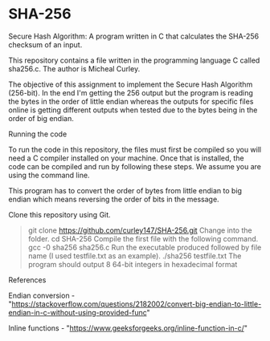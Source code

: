# SHA-256
Secure Hash Algorithm: A program written in C that calculates the SHA-256 checksum of an input.

This repository contains a file written in the programming language C called sha256.c. The author is Micheal Curley.

The objective of this assignment to implement the Secure Hash Algorithm (256-bit). In the end I'm getting the 256 output but the program is reading the bytes in the order of little endian whereas the outputs for specific files online is getting different outputs when tested due to the bytes being in the order of big endian.

Running the code

To run the code in this repository, the files must first be compiled so you will need a C compiler installed on your machine. Once that is installed, the code can be compiled and run by following these steps. We assume you are using the command line.

This program has to convert the order of bytes from little endian to big endian which means reversing the order of bits in the message.

Clone this repository using Git.
> git clone https://github.com/curley147/SHA-256.git
Change into the folder.
> cd SHA-256
Compile the first file with the following command.
> gcc -0 sha256 sha256.c
Run the executable produced followed by file name (I used testfile.txt as an example).
> ./sha256 testfile.txt
The program should output 8 64-bit integers in hexadecimal format

References

Endian conversion - "https://stackoverflow.com/questions/2182002/convert-big-endian-to-little-endian-in-c-without-using-provided-func"

Inline functions - "https://www.geeksforgeeks.org/inline-function-in-c/"

